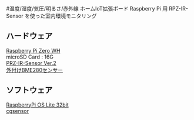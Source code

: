 #温度/湿度/気圧/明るさ/赤外線 ホームIoT拡張ボード
Raspberry Pi 用 RPZ-IR-Sensor を使った室内環境モニタリング

## ハードウェア
[Raspberry Pi Zero WH](https://www.raspberrypi.com/products/raspberry-pi-zero/)<br>
microSD Card : 16G<br>
[PRZ-IR-Sensor Ver.2](https://www.indoorcorgielec.com/products/rpz-ir-sensor/)<br>
[外付けBME280センサー](https://www.indoorcorgielec.com/products/rpz-ir-sensor/)

## ソフトウェア
[RaspberryPi OS Lite 32bit](https://downloads.raspberrypi.org/raspios_lite_armhf/release_notes.txt)<br>
[cgsensor](https://github.com/IndoorCorgi/cgsensor.git)

